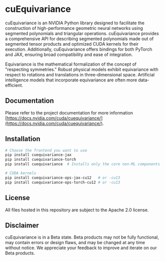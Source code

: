 # cuEquivariance

cuEquivariance is an NVIDIA Python library designed to facilitate the construction of high-performance geometric neural networks using segmented polynomials and triangular operations. cuEquivariance provides a comprehensive API for describing segmented polynomials made out of segmented tensor products and optimized CUDA kernels for their execution. Additionally, cuEquivariance offers bindings for both PyTorch and JAX, ensuring broad compatibility and ease of integration.

Equivariance is the mathematical formalization of the concept of "respecting symmetries." Robust physical models exhibit equivariance with respect to rotations and translations in three-dimensional space. Artificial intelligence models that incorporate equivariance are often more data-efficient.

## Documentation

Please refer to the project documentation for more information [https://docs.nvidia.com/cuda/cuequivariance/](https://docs.nvidia.com/cuda/cuequivariance/).

## Installation

```bash
# Choose the frontend you want to use
pip install cuequivariance-jax
pip install cuequivariance-torch
pip install cuequivariance  # Installs only the core non-ML components

# CUDA kernels
pip install cuequivariance-ops-jax-cu12   # or -cu13
pip install cuequivariance-ops-torch-cu12 # or -cu13
```

## License

All files hosted in this repository are subject to the Apache 2.0 license.

## Disclaimer

cuEquivariance is in a Beta state. Beta products may not be fully functional, may contain errors or design flaws, and may be changed at any time without notice. We appreciate your feedback to improve and iterate on our Beta products.

